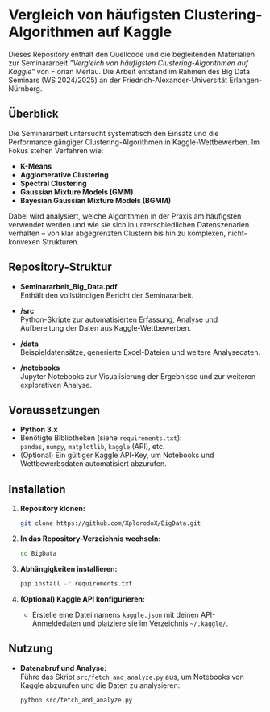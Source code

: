 # Vergleich von häufigsten Clustering-Algorithmen auf Kaggle

Dieses Repository enthält den Quellcode und die begleitenden Materialien zur Seminararbeit *"Vergleich von häufigsten Clustering-Algorithmen auf Kaggle"* von Florian Merlau. Die Arbeit entstand im Rahmen des Big Data Seminars (WS 2024/2025) an der Friedrich-Alexander-Universität Erlangen-Nürnberg.

## Überblick

Die Seminararbeit untersucht systematisch den Einsatz und die Performance gängiger Clustering-Algorithmen in Kaggle-Wettbewerben. Im Fokus stehen Verfahren wie:
- **K-Means**
- **Agglomerative Clustering**
- **Spectral Clustering**
- **Gaussian Mixture Models (GMM)**
- **Bayesian Gaussian Mixture Models (BGMM)**

Dabei wird analysiert, welche Algorithmen in der Praxis am häufigsten verwendet werden und wie sie sich in unterschiedlichen Datenszenarien verhalten – von klar abgegrenzten Clustern bis hin zu komplexen, nicht-konvexen Strukturen.

## Repository-Struktur

- **Seminararbeit_Big_Data.pdf**  
  Enthält den vollständigen Bericht der Seminararbeit.

- **/src**  
  Python-Skripte zur automatisierten Erfassung, Analyse und Aufbereitung der Daten aus Kaggle-Wettbewerben.

- **/data**  
  Beispieldatensätze, generierte Excel-Dateien und weitere Analysedaten.

- **/notebooks**  
  Jupyter Notebooks zur Visualisierung der Ergebnisse und zur weiteren explorativen Analyse.

## Voraussetzungen

- **Python 3.x**
- Benötigte Bibliotheken (siehe `requirements.txt`):  
  `pandas`, `numpy`, `matplotlib`, `kaggle` (API), etc.
- (Optional) Ein gültiger Kaggle API-Key, um Notebooks und Wettbewerbsdaten automatisiert abzurufen.

## Installation

1. **Repository klonen:**
    ```bash
    git clone https://github.com/XplorodoX/BigData.git
    ```

2. **In das Repository-Verzeichnis wechseln:**
    ```bash
    cd BigData
    ```

3. **Abhängigkeiten installieren:**
    ```bash
    pip install -r requirements.txt
    ```

4. **(Optional) Kaggle API konfigurieren:**
    - Erstelle eine Datei namens `kaggle.json` mit deinen API-Anmeldedaten und platziere sie im Verzeichnis `~/.kaggle/`.

## Nutzung

- **Datenabruf und Analyse:**  
  Führe das Skript `src/fetch_and_analyze.py` aus, um Notebooks von Kaggle abzurufen und die Daten zu analysieren:
  ```bash
  python src/fetch_and_analyze.py

